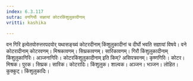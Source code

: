 ```yaml
---
index: 6.3.117
sutra: वनगिर्योः सज्ञायां कोटरकिंशुलुकादीनाम्
vritti: kashika

---
```

वन गिरि इत्येतयोरुत्तरपदयोर् यथासङ्ख्यं कोटरदीनाम् किंशुलुकादीनां च दीर्घो भवति सज्ञायां विषये। वने कोटरादीनाम् कोटरवणम्। मिश्रकावणम्। सिघ्रकावणम्। सारिकावणम्। गिरौ किंशुलुकादीनाम् किंशुलुकागिरिः। अञ्जनागिरिः। कोटरकिंशुलुकादीनाम् इति किम्? असिपत्रवनम्। कृष्णगिरिः। कोटर। मिश्रक। पुरक। सिघ्रक। सारिक। कोटरादिः। किंशुलुक। शाल्वक। अञ्जन। भञ्जन। लोहित। कुक्कुट्। किंशुलुकादिः।
